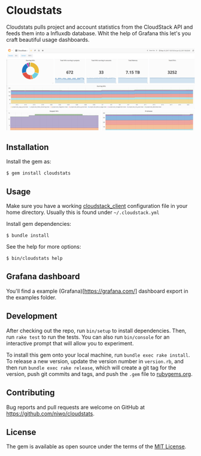 # Cloudstats

Cloudstats pulls project and account statistics from the CloudStack API and feeds them into a Influxdb database.
Whit the help of Grafana this let's you craft beautiful usage dashboards.

![Grafana Dashboard](dashboard.png)

## Installation

Install the gem as:

    $ gem install cloudstats

## Usage

Make sure you have a working [cloudstack_client](https://github.com/niwo/cloudstack_client) configuration file in your home directory.
Usually this is found under `~/.cloudstack.yml`

Install gem dependencies:

    $ bundle install

See the help for more options:

    $ bin/cloudstats help

## Grafana dashboard

You'll find a example (Grafana)[https://grafana.com/] dashboard export in the examples folder.

## Development

After checking out the repo, run `bin/setup` to install dependencies. Then, run `rake test` to run the tests. You can also run `bin/console` for an interactive prompt that will allow you to experiment.

To install this gem onto your local machine, run `bundle exec rake install`. To release a new version, update the version number in `version.rb`, and then run `bundle exec rake release`, which will create a git tag for the version, push git commits and tags, and push the `.gem` file to [rubygems.org](https://rubygems.org).

## Contributing

Bug reports and pull requests are welcome on GitHub at https://github.com/niwo/cloudstats.

## License

The gem is available as open source under the terms of the [MIT License](http://opensource.org/licenses/MIT).
